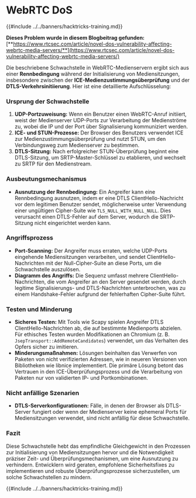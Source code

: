 # WebRTC DoS

{{#include ../../banners/hacktricks-training.md}}

**Dieses Problem wurde in diesem Blogbeitrag gefunden:** [**https://www.rtcsec.com/article/novel-dos-vulnerability-affecting-webrtc-media-servers/**](https://www.rtcsec.com/article/novel-dos-vulnerability-affecting-webrtc-media-servers/)

Die beschriebene Schwachstelle in WebRTC-Medienservern ergibt sich aus einer **Rennbedingung** während der Initialisierung von Mediensitzungen, insbesondere zwischen der **ICE-Medienzustimmungsüberprüfung** und der **DTLS-Verkehrsinitiierung**. Hier ist eine detaillierte Aufschlüsselung:

### Ursprung der Schwachstelle

1. **UDP-Portzuweisung:** Wenn ein Benutzer einen WebRTC-Anruf initiiert, weist der Medienserver UDP-Ports zur Verarbeitung der Medienströme zu, wobei die IP und der Port über Signalisierung kommuniziert werden.
2. **ICE- und STUN-Prozesse:** Der Browser des Benutzers verwendet ICE zur Medienzustimmungsüberprüfung und nutzt STUN, um den Verbindungsweg zum Medienserver zu bestimmen.
3. **DTLS-Sitzung:** Nach erfolgreicher STUN-Überprüfung beginnt eine DTLS-Sitzung, um SRTP-Master-Schlüssel zu etablieren, und wechselt zu SRTP für den Medienstream.

### Ausbeutungsmechanismus

- **Ausnutzung der Rennbedingung:** Ein Angreifer kann eine Rennbedingung ausnutzen, indem er eine DTLS ClientHello-Nachricht vor dem legitimen Benutzer sendet, möglicherweise unter Verwendung einer ungültigen Cipher-Suite wie `TLS_NULL_WITH_NULL_NULL`. Dies verursacht einen DTLS-Fehler auf dem Server, wodurch die SRTP-Sitzung nicht eingerichtet werden kann.

### Angriffsprozess

- **Port-Scanning:** Der Angreifer muss erraten, welche UDP-Ports eingehende Mediensitzungen verarbeiten, und sendet ClientHello-Nachrichten mit der Null-Cipher-Suite an diese Ports, um die Schwachstelle auszulösen.
- **Diagramm des Angriffs:** Die Sequenz umfasst mehrere ClientHello-Nachrichten, die vom Angreifer an den Server gesendet werden, durch legitime Signalisierungs- und DTLS-Nachrichten unterbrochen, was zu einem Handshake-Fehler aufgrund der fehlerhaften Cipher-Suite führt.

### Testen und Minderung

- **Sicheres Testen:** Mit Tools wie Scapy spielen Angreifer DTLS ClientHello-Nachrichten ab, die auf bestimmte Medienports abzielen. Für ethisches Testen wurden Modifikationen an Chromium (z. B. `JsepTransport::AddRemoteCandidates`) verwendet, um das Verhalten des Opfers sicher zu imitieren.
- **Minderungsmaßnahmen:** Lösungen beinhalten das Verwerfen von Paketen von nicht verifizierten Adressen, wie in neueren Versionen von Bibliotheken wie libnice implementiert. Die primäre Lösung betont das Vertrauen in den ICE-Überprüfungsprozess und die Verarbeitung von Paketen nur von validierten IP- und Portkombinationen.

### Nicht anfällige Szenarien

- **DTLS-Serverkonfigurationen:** Fälle, in denen der Browser als DTLS-Server fungiert oder wenn der Medienserver keine ephemeral Ports für Mediensitzungen verwendet, sind nicht anfällig für diese Schwachstelle.

### Fazit

Diese Schwachstelle hebt das empfindliche Gleichgewicht in den Prozessen zur Initialisierung von Mediensitzungen hervor und die Notwendigkeit präziser Zeit- und Überprüfungsmechanismen, um eine Ausnutzung zu verhindern. Entwicklern wird geraten, empfohlene Sicherheitsfixes zu implementieren und robuste Überprüfungsprozesse sicherzustellen, um solche Schwachstellen zu mindern.

{{#include ../../banners/hacktricks-training.md}}
